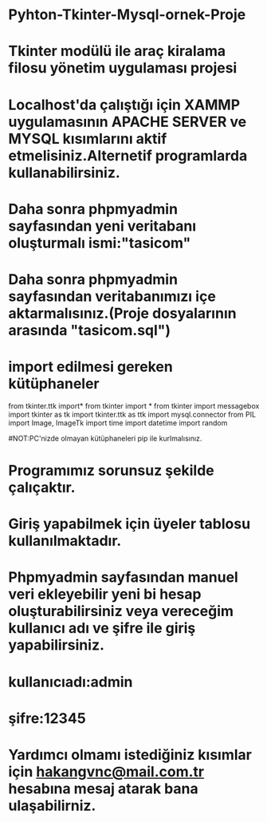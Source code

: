 # Pyhton-Tkinter-Mysql-ornek-Proje
# Tkinter modülü ile araç kiralama filosu yönetim uygulaması projesi
# Localhost'da çalıştığı için XAMMP uygulamasının APACHE SERVER ve MYSQL kısımlarını aktif etmelisiniz.Alternetif programlarda kullanabilirsiniz.
# Daha sonra phpmyadmin sayfasından yeni veritabanı oluşturmalı ismi:"tasicom"
# Daha sonra phpmyadmin sayfasından veritabanımızı içe aktarmalısınız.(Proje dosyalarının arasında "tasicom.sql") 

# import edilmesi gereken kütüphaneler

from tkinter.ttk import*
from tkinter import *
from tkinter import messagebox
import tkinter as tk
import tkinter.ttk as ttk
import mysql.connector
from PIL import Image, ImageTk
import time
import datetime
import random

#NOT:PC'nizde olmayan kütüphaneleri pip ile kurlmalısınız.

# Programımız sorunsuz şekilde çalıçaktır.
# Giriş yapabilmek için üyeler tablosu kullanılmaktadır.
# Phpmyadmin sayfasından manuel veri ekleyebilir yeni bi hesap oluşturabilirsiniz veya vereceğim kullanıcı adı ve şifre ile giriş yapabilirsiniz.

# kullanıcıadı:admin 
# şifre:12345

# Yardımcı olmamı istediğiniz kısımlar için hakangvnc@mail.com.tr hesabına mesaj atarak bana ulaşabilirniz.
